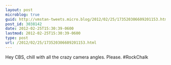 ```yaml
---
layout: post
microblog: true
guid: http://vmstan-tweets.micro.blog/2012/02/25/173520306609201153.html
post_id: 3038142
date: 2012-02-25T15:30:39-0600
lastmod: 2012-02-25T15:30:39-0600
type: post
url: /2012/02/25/173520306609201153.html
---
```

Hey CBS, chill with all the crazy camera angles. Please. #RockChalk
